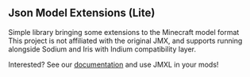 ## Json Model Extensions (Lite)
Simple library bringing some extensions to the Minecraft model format  
This project is not affiliated with the original JMX, and supports running
alongside Sodium and Iris with Indium compatibility layer.  

Interested? See our [documentation](DOCS.md) and use JMXL in your mods! 